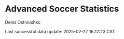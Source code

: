 # Advanced Soccer Statistics
Denis Ostroushko

<!-- gfm -->

Last successful data update: 2025-02-22 16:12:23 CST

